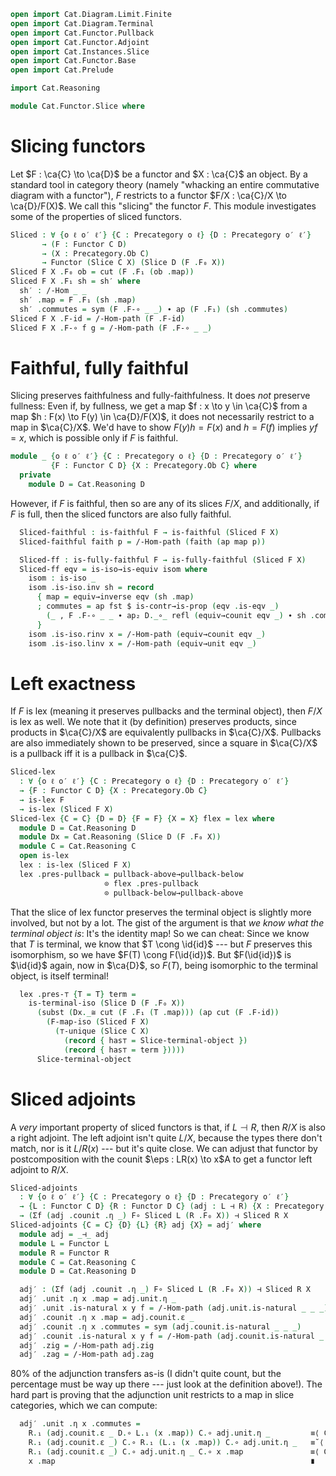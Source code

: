 ```agda
open import Cat.Diagram.Limit.Finite
open import Cat.Diagram.Terminal
open import Cat.Functor.Pullback
open import Cat.Functor.Adjoint
open import Cat.Instances.Slice
open import Cat.Functor.Base
open import Cat.Prelude

import Cat.Reasoning

module Cat.Functor.Slice where
```

# Slicing functors

Let $F : \ca{C} \to \ca{D}$ be a functor and $X : \ca{C}$ an object. By
a standard tool in category theory (namely "whacking an entire
commutative diagram with a functor"), $F$ restricts to a functor $F/X :
\ca{C}/X \to \ca{D}/F(X)$. We call this "slicing" the functor $F$. This
module investigates some of the properties of sliced functors.

<!--
```agda
open Functor
open /-Obj
open /-Hom
open _=>_
open _⊣_
```
-->

```agda
Sliced : ∀ {o ℓ o′ ℓ′} {C : Precategory o ℓ} {D : Precategory o′ ℓ′}
       → (F : Functor C D)
       → (X : Precategory.Ob C)
       → Functor (Slice C X) (Slice D (F .F₀ X))
Sliced F X .F₀ ob = cut (F .F₁ (ob .map))
Sliced F X .F₁ sh = sh′ where
  sh′ : /-Hom _ _
  sh′ .map = F .F₁ (sh .map)
  sh′ .commutes = sym (F .F-∘ _ _) ∙ ap (F .F₁) (sh .commutes)
Sliced F X .F-id = /-Hom-path (F .F-id)
Sliced F X .F-∘ f g = /-Hom-path (F .F-∘ _ _)
```

# Faithful, fully faithful

Slicing preserves faithfulness and fully-faithfulness. It does _not_
preserve fullness: Even if, by fullness, we get a map $f : x \to y \in
\ca{C}$ from a map $h : F(x) \to F(y) \in \ca{D}/F(X)$, it does not
necessarily restrict to a map in $\ca{C}/X$. We'd have to show
$F(y)h=F(x)$ and $h=F(f)$ implies $yf=x$, which is possible only if $F$
is faithful.

```agda
module _ {o ℓ o′ ℓ′} {C : Precategory o ℓ} {D : Precategory o′ ℓ′}
         {F : Functor C D} {X : Precategory.Ob C} where
  private
    module D = Cat.Reasoning D
```

However, if $F$ is faithful, then so are any of its slices $F/X$, and
additionally, if $F$ is full, then the sliced functors are also fully
faithful.

```agda
  Sliced-faithful : is-faithful F → is-faithful (Sliced F X)
  Sliced-faithful faith p = /-Hom-path (faith (ap map p))

  Sliced-ff : is-fully-faithful F → is-fully-faithful (Sliced F X)
  Sliced-ff eqv = is-iso→is-equiv isom where
    isom : is-iso _
    isom .is-iso.inv sh = record
      { map = equiv→inverse eqv (sh .map)
      ; commutes = ap fst $ is-contr→is-prop (eqv .is-eqv _)
        (_ , F .F-∘ _ _ ∙ ap₂ D._∘_ refl (equiv→counit eqv _) ∙ sh .commutes) (_ , refl)
      }
    isom .is-iso.rinv x = /-Hom-path (equiv→counit eqv _)
    isom .is-iso.linv x = /-Hom-path (equiv→unit eqv _)
```

# Left exactness

If $F$ is lex (meaning it preserves pullbacks and the terminal object),
then $F/X$ is lex as well. We note that it (by definition) preserves
products, since products in $\ca{C}/X$ are equivalently pullbacks in
$\ca{C}/X$. Pullbacks are also immediately shown to be preserved, since
a square in $\ca{C}/X$ is a pullback iff it is a pullback in $\ca{C}$.

```agda
Sliced-lex
  : ∀ {o ℓ o′ ℓ′} {C : Precategory o ℓ} {D : Precategory o′ ℓ′}
  → {F : Functor C D} {X : Precategory.Ob C}
  → is-lex F
  → is-lex (Sliced F X)
Sliced-lex {C = C} {D = D} {F = F} {X = X} flex = lex where
  module D = Cat.Reasoning D
  module Dx = Cat.Reasoning (Slice D (F .F₀ X))
  module C = Cat.Reasoning C
  open is-lex
  lex : is-lex (Sliced F X)
  lex .pres-pullback = pullback-above→pullback-below
                     ⊙ flex .pres-pullback
                     ⊙ pullback-below→pullback-above
```

That the slice of lex functor preserves the terminal object is slightly
more involved, but not by a lot. The gist of the argument is that _we
know what the terminal object is_: It's the identity map! So we can
cheat: Since we know that $T$ is terminal, we know that $T \cong
\id{id}$ --- but $F$ preserves this isomorphism, so we have $F(T) \cong
F(\id{id})$. But $F(\id{id})$ is $\id{id}$ again, now in $\ca{D}$, so
$F(T)$, being isomorphic to the terminal object, is itself terminal!

```agda
  lex .pres-⊤ {T = T} term =
    is-terminal-iso (Slice D (F .F₀ X))
      (subst (Dx._≅ cut (F .F₁ (T .map))) (ap cut (F .F-id))
        (F-map-iso (Sliced F X)
          (⊤-unique (Slice C X)
            (record { has⊤ = Slice-terminal-object })
            (record { has⊤ = term }))))
      Slice-terminal-object
```

# Sliced adjoints

A _very_ important property of sliced functors is that, if $L \dashv R$,
then $R/X$ is also a right adjoint. The left adjoint isn't quite $L/X$,
because the types there don't match, nor is it $L/R(x)$ --- but it's
quite close. We can adjust that functor by postcomposition with the
counit $\eps : LR(x) \to x$A to get a functor left adjoint to $R/X$.

```agda
Sliced-adjoints
  : ∀ {o ℓ o′ ℓ′} {C : Precategory o ℓ} {D : Precategory o′ ℓ′}
  → {L : Functor C D} {R : Functor D C} (adj : L ⊣ R) {X : Precategory.Ob D}
  → (Σf (adj .counit .η _) F∘ Sliced L (R .F₀ X)) ⊣ Sliced R X
Sliced-adjoints {C = C} {D} {L} {R} adj {X} = adj′ where
  module adj = _⊣_ adj
  module L = Functor L
  module R = Functor R
  module C = Cat.Reasoning C
  module D = Cat.Reasoning D

  adj′ : (Σf (adj .counit .η _) F∘ Sliced L (R .F₀ X)) ⊣ Sliced R X
  adj′ .unit .η x .map = adj.unit.η _
  adj′ .unit .is-natural x y f = /-Hom-path (adj.unit.is-natural _ _ _)
  adj′ .counit .η x .map = adj.counit.ε _
  adj′ .counit .η x .commutes = sym (adj.counit.is-natural _ _ _)
  adj′ .counit .is-natural x y f = /-Hom-path (adj.counit.is-natural _ _ _)
  adj′ .zig = /-Hom-path adj.zig
  adj′ .zag = /-Hom-path adj.zag
```

80% of the adjunction transfers as-is (I didn't quite count, but the
percentage must be way up there --- just look at the definition above!).
The hard part is proving that the adjunction unit restricts to a map in
slice categories, which we can compute:

```agda
  adj′ .unit .η x .commutes =
    R.₁ (adj.counit.ε _ D.∘ L.₁ (x .map)) C.∘ adj.unit.η _         ≡⟨ C.pushl (R.F-∘ _ _) ⟩
    R.₁ (adj.counit.ε _) C.∘ R.₁ (L.₁ (x .map)) C.∘ adj.unit.η _   ≡˘⟨ ap (R.₁ _ C.∘_) (adj.unit.is-natural _ _ _) ⟩
    R.₁ (adj.counit.ε _) C.∘ adj.unit.η _ C.∘ x .map               ≡⟨ C.cancell adj.zag ⟩
    x .map                                                         ∎
```
